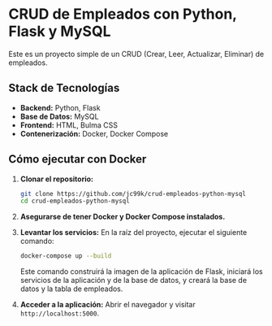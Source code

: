 # CRUD de Empleados con Python, Flask y MySQL

Este es un proyecto simple de un CRUD (Crear, Leer, Actualizar, Eliminar) de empleados.

## Stack de Tecnologías

*   **Backend:** Python, Flask
*   **Base de Datos:** MySQL
*   **Frontend:** HTML, Bulma CSS
*   **Contenerización:** Docker, Docker Compose

## Cómo ejecutar con Docker

1.  **Clonar el repositorio:**
    ```bash
    git clone https://github.com/jc99k/crud-empleados-python-mysql
    cd crud-empleados-python-mysql
    ```

2.  **Asegurarse de tener Docker y Docker Compose instalados.**

3.  **Levantar los servicios:**
    En la raíz del proyecto, ejecutar el siguiente comando:
    ```bash
    docker-compose up --build
    ```
    Este comando construirá la imagen de la aplicación de Flask, iniciará los servicios de la aplicación y de la base de datos, y creará la base de datos y la tabla de empleados.

4.  **Acceder a la aplicación:**
    Abrir el navegador y visitar `http://localhost:5000`.
